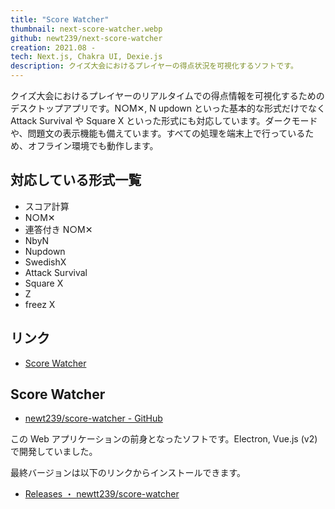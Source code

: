```yaml
---
title: "Score Watcher"
thumbnail: next-score-watcher.webp
github: newt239/next-score-watcher
creation: 2021.08 -
tech: Next.js, Chakra UI, Dexie.js
description: クイズ大会におけるプレイヤーの得点状況を可視化するソフトです。
---
```


クイズ大会におけるプレイヤーのリアルタイムでの得点情報を可視化するためのデスクトップアプリです。N○M✕, N updown といった基本的な形式だけでなく Attack Survival や Square X といった形式にも対応しています。ダークモードや、問題文の表示機能も備えています。すべての処理を端末上で行っているため、オフライン環境でも動作します。

<!--more-->

## 対応している形式一覧

- スコア計算
- N○M✕
- 連答付き N○M✕
- NbyN
- Nupdown
- SwedishX
- Attack Survival
- Square X
- Z
- freez X

## リンク

- <a href="https://score-watcher.newt239.dev/" target="_blank">Score Watcher</a>

## Score Watcher

- <a href="https://github.com/newt239/score-watcher" target="_blank">newt239/score-watcher - GitHub</a>

この Web アプリケーションの前身となったソフトです。Electron, Vue.js (v2)で開発していました。

最終バージョンは以下のリンクからインストールできます。

- <a href="https://github.com/newt239/score-watcher/releases" target="_blank">Releases ・ newtt239/score-watcher</a>
